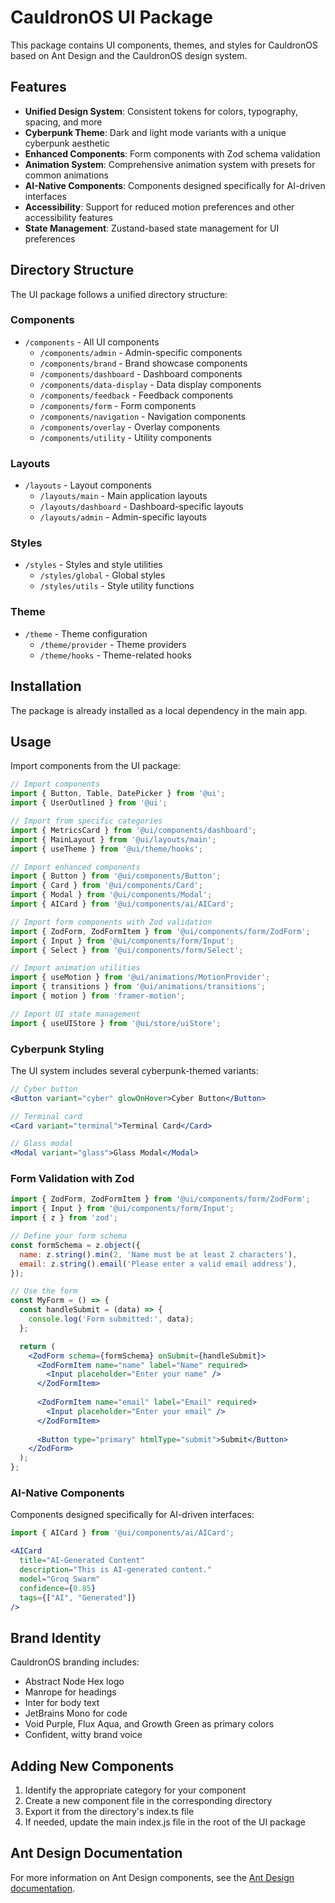 # CauldronOS UI Package

This package contains UI components, themes, and styles for CauldronOS based on Ant Design and the CauldronOS design system.

## Features

- **Unified Design System**: Consistent tokens for colors, typography, spacing, and more
- **Cyberpunk Theme**: Dark and light mode variants with a unique cyberpunk aesthetic
- **Enhanced Components**: Form components with Zod schema validation
- **Animation System**: Comprehensive animation system with presets for common animations
- **AI-Native Components**: Components designed specifically for AI-driven interfaces
- **Accessibility**: Support for reduced motion preferences and other accessibility features
- **State Management**: Zustand-based state management for UI preferences

## Directory Structure

The UI package follows a unified directory structure:

### Components

- `/components` - All UI components
  - `/components/admin` - Admin-specific components
  - `/components/brand` - Brand showcase components
  - `/components/dashboard` - Dashboard components
  - `/components/data-display` - Data display components
  - `/components/feedback` - Feedback components
  - `/components/form` - Form components
  - `/components/navigation` - Navigation components
  - `/components/overlay` - Overlay components
  - `/components/utility` - Utility components

### Layouts

- `/layouts` - Layout components
  - `/layouts/main` - Main application layouts
  - `/layouts/dashboard` - Dashboard-specific layouts
  - `/layouts/admin` - Admin-specific layouts

### Styles

- `/styles` - Styles and style utilities
  - `/styles/global` - Global styles
  - `/styles/utils` - Style utility functions

### Theme

- `/theme` - Theme configuration
  - `/theme/provider` - Theme providers
  - `/theme/hooks` - Theme-related hooks

## Installation

The package is already installed as a local dependency in the main app.

## Usage

Import components from the UI package:

```jsx
// Import components
import { Button, Table, DatePicker } from '@ui';
import { UserOutlined } from '@ui';

// Import from specific categories
import { MetricsCard } from '@ui/components/dashboard';
import { MainLayout } from '@ui/layouts/main';
import { useTheme } from '@ui/theme/hooks';

// Import enhanced components
import { Button } from '@ui/components/Button';
import { Card } from '@ui/components/Card';
import { Modal } from '@ui/components/Modal';
import { AICard } from '@ui/components/ai/AICard';

// Import form components with Zod validation
import { ZodForm, ZodFormItem } from '@ui/components/form/ZodForm';
import { Input } from '@ui/components/form/Input';
import { Select } from '@ui/components/form/Select';

// Import animation utilities
import { useMotion } from '@ui/animations/MotionProvider';
import { transitions } from '@ui/animations/transitions';
import { motion } from 'framer-motion';

// Import UI state management
import { useUIStore } from '@ui/store/uiStore';
```

### Cyberpunk Styling

The UI system includes several cyberpunk-themed variants:

```jsx
// Cyber button
<Button variant="cyber" glowOnHover>Cyber Button</Button>

// Terminal card
<Card variant="terminal">Terminal Card</Card>

// Glass modal
<Modal variant="glass">Glass Modal</Modal>
```

### Form Validation with Zod

```jsx
import { ZodForm, ZodFormItem } from '@ui/components/form/ZodForm';
import { Input } from '@ui/components/form/Input';
import { z } from 'zod';

// Define your form schema
const formSchema = z.object({
  name: z.string().min(2, 'Name must be at least 2 characters'),
  email: z.string().email('Please enter a valid email address'),
});

// Use the form
const MyForm = () => {
  const handleSubmit = (data) => {
    console.log('Form submitted:', data);
  };

  return (
    <ZodForm schema={formSchema} onSubmit={handleSubmit}>
      <ZodFormItem name="name" label="Name" required>
        <Input placeholder="Enter your name" />
      </ZodFormItem>
      
      <ZodFormItem name="email" label="Email" required>
        <Input placeholder="Enter your email" />
      </ZodFormItem>
      
      <Button type="primary" htmlType="submit">Submit</Button>
    </ZodForm>
  );
};
```

### AI-Native Components

Components designed specifically for AI-driven interfaces:

```jsx
import { AICard } from '@ui/components/ai/AICard';

<AICard
  title="AI-Generated Content"
  description="This is AI-generated content."
  model="Groq Swarm"
  confidence={0.85}
  tags={["AI", "Generated"]}
/>
```

## Brand Identity

CauldronOS branding includes:
- Abstract Node Hex logo
- Manrope for headings
- Inter for body text
- JetBrains Mono for code
- Void Purple, Flux Aqua, and Growth Green as primary colors
- Confident, witty brand voice

## Adding New Components

1. Identify the appropriate category for your component
2. Create a new component file in the corresponding directory
3. Export it from the directory's index.ts file
4. If needed, update the main index.js file in the root of the UI package

## Ant Design Documentation

For more information on Ant Design components, see the [Ant Design documentation](https://ant.design/components/overview/).
